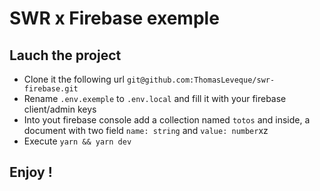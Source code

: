 # SWR x Firebase exemple

## Lauch the project

* Clone it the following url `git@github.com:ThomasLeveque/swr-firebase.git`
* Rename `.env.exemple` to `.env.local` and fill it with your firebase client/admin keys
* Into yout firebase console add a collection named `totos` and inside, a document with two field `name: string` and `value: number`xz
* Execute `yarn && yarn dev`

## Enjoy !
